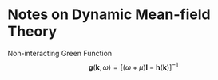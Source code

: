# Notes on Dynamic Mean-field Theory

Non-interacting Green Function
$$
\pmb g(\pmb k, \omega) = [(\omega + \mu) \pmb I - \pmb h (\pmb k)]^{-1}
$$
